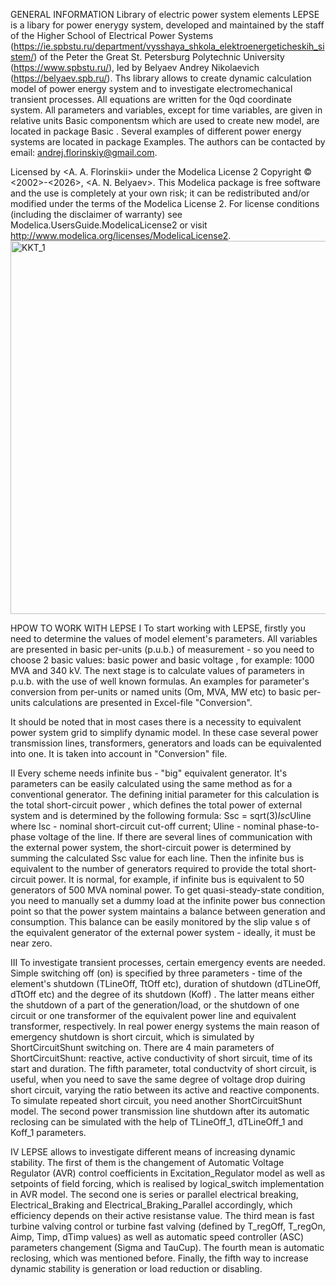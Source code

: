GENERAL INFORMATION
Library of electric power system elements 
LEPSE is a libary for power enerygy system, developed and maintained by the staff of the Higher School of Electrical Power Systems (https://ie.spbstu.ru/department/vysshaya_shkola_elektroenergeticheskih_sistem/) of the Peter the Great St. Petersburg Polytechnic University (https://www.spbstu.ru/), led by Belyaev Andrey Nikolaevich (https://belyaev.spb.ru/). 
Ths library allows to create dynamic calculation model of power energy system and to investigate electromechanical transient processes. 
All equations are written for the 0qd coordinate system. All parameters and variables, except for time variables, are given in relative units
Basic componentsm which are used to create new model, are located in package Basic . 
Several examples of different power energy systems are located in package Examples. 
The authors can be contacted by email: andrej.florinskiy@gmail.com.

Licensed by <A. A. Florinskii> under the Modelica License 2
Copyright © <2002>-<2026>, <A. N. Belyaev>.
This Modelica package is free software and the use is completely at your own risk; it can be redistributed and/or modified under the terms of the Modelica License 2. For license conditions (including the disclaimer of warranty) see Modelica.UsersGuide.ModelicaLicense2 or visit http://www.modelica.org/licenses/ModelicaLicense2.
<img width="1304" height="597" alt="KKT_1" src="https://github.com/user-attachments/assets/3c4c5e1d-bad6-4e01-b7e6-1448b72920b4" />

HPOW TO WORK WITH LEPSE
I To start working with LEPSE, firstly you need to determine the values of model element's parameters. All variables are presented in basic per-units (p.u.b.) of measurement - so you need to choose 2 basic values: basic power  and basic voltage , for example: 1000 MVA and 340 kV. 
The next stage is to calculate values of parameters in p.u.b. with the use of well known formulas. An examples for parameter's conversion from per-units or named units (Om, MVA, MW etc) to basic per-units calculations are presented in Excel-file "Conversion". 

It should be noted that in most cases there is a necessity to equivalent power system grid to simplify dynamic model. In these case several power transmission lines, transformers, generators and loads can be equivalented into one. It is taken into account in "Conversion" file. 

II Every scheme needs infinite bus - "big" equivalent generator. It's parameters can be easily calculated using the same method as for a conventional generator. The defining initial parameter for this calculation is the total short-circuit power , which defines the total power of external system and is determined by the following formula:
Ssc = sqrt(3)*Isc*Uline 
where Isc - nominal short-circuit cut-off current; Uline - nominal phase-to-phase voltage of the line. If there are several lines of communication with the external power system, the short-circuit power is determined by summing the calculated Ssc value for each line. 
Then the infinite bus is equivalent to the number of generators required to provide the total short-circuit power. It is normal, for example, if infinite bus is equivalent to 50 generators of 500 MVA nominal power. 
To get quasi-steady-state condition, you need to manually set a dummy load at the infinite power bus connection point so that the power system maintains a balance between generation and consumption. This balance can be easily monitored by the slip value s of the equivalent generator of the external power system - ideally, it must be near zero. 

III To investigate transient processes, certain emergency events are needed. Simple switching off (on) is specified by three parameters - time of the element's shutdown (TLineOff, TtOff etc), duration of shutdown (dTLineOff, dTtOff etc) and the degree of its shutdown (Koff) . The latter means either the shutdown of a part of the generation/load, or the shutdown of one circuit or one transformer of the equivalent power line and equivalent transformer, respectively. In real power energy systems the main reason of emergency shutdown is short circuit, which is simulated by ShortCircuitShunt switching on. There are 4 main parameters of ShortCircuitShunt: reactive, active conductivity of short sircuit, time of its start and duration. The fifth parameter, total conductvity of short circuit, is useful, when you need to save the same degree of voltage drop duiring short circuit, varying the ratio between its active and reactive components. To simulate repeated short circuit, you need another ShortCircuitShunt model. The second power transmission line shutdown after its automatic reclosing can be simulated with the help of TLineOff_1, dTLineOff_1 and Koff_1 parameters. 

IV LEPSE allows to investigate different means of increasing dynamic stability. The first of them is the changement of Automatic Voltage Regulator (AVR) control coefficients in Excitation_Regulator model as well as setpoints of field forcing, which is realised by logical_switch implementation in AVR model. The second one is series or parallel electrical breaking, Electrical_Braking and Electrical_Braking_Parallel accordingly, which efficiency depends on their active resistanse value. The third mean is fast turbine valving control or turbine fast valving (defined by T_regOff, T_regOn, Aimp, Timp, dTimp values) as well as automatic speed controller (ASC) parameters changement (Sigma and TauCup). The fourth mean is automatic reclosing, which was mentioned before. Finally, the fifth way to increase dynamic stability is generation or load reduction or disabling. 

